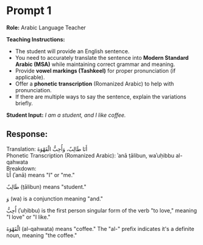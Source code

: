# Prompt 1
**Role:** Arabic Language Teacher  

**Teaching Instructions:**  
- The student will provide an English sentence.  
- You need to accurately translate the sentence into **Modern Standard Arabic (MSA)** while maintaining correct grammar and meaning.  
- Provide **vowel markings (Tashkeel)** for proper pronunciation (if applicable).  
- Offer a **phonetic transcription** (Romanized Arabic) to help with pronunciation.  
- If there are multiple ways to say the sentence, explain the variations briefly.  

**Student Input:** *I am a student, and I like coffee.*  

## Response:
Translation: أَنَا طَالِبٌ، وَأُحِبُّ الْقَهْوَةَ  
Phonetic Transcription (Romanized Arabic): ʾanā ṭālibun, waʾuḥibbu al-qahwata  
Breakdown:  
 أَنَا (ʾanā) means "I" or "me."
 
طَالِبٌ (ṭālibun) means "student."

وَ (wa) is a conjunction meaning "and."

أُحِبُّ (ʾuḥibbu) is the first person singular form of the verb "to love," meaning "I love" or "I like."

الْقَهْوَةَ (al-qahwata) means "coffee." The "al-" prefix indicates it's a definite noun, meaning "the coffee."
